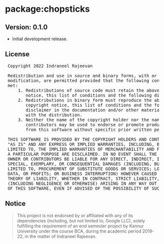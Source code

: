 # package:chopsticks

## Version: 0.1.0
- Initial development release.

## License
<pre>
 Copyright 2022 Indraneel Rajeevan
 
 Redistribution and use in source and binary forms, with or without
 modification, are permitted provided that the following conditions are
 met:
     1. Redistributions of source code must retain the above copyright
        notice, this list of conditions and the following disclaimer.
     2. Redistributions in binary form must reproduce the above
        copyright notice, this list of conditions and the following
        disclaimer in the documentation and/or other materials provided
        with the distribution.
     3. Neither the name of the copyright holder nor the names of its
        contributors may be used to endorse or promote products derived
        from this software without specific prior written permission.
 
 THIS SOFTWARE IS PROVIDED BY THE COPYRIGHT HOLDERS AND CONTRIBUTORS
 "AS IS" AND ANY EXPRESS OR IMPLIED WARRANTIES, INCLUDING, BUT NOT
 LIMITED TO, THE IMPLIED WARRANTIES OF MERCHANTABILITY AND FITNESS FOR
 A PARTICULAR PURPOSE ARE DISCLAIMED. IN NO EVENT SHALL THE COPYRIGHT
 OWNER OR CONTRIBUTORS BE LIABLE FOR ANY DIRECT, INDIRECT, INCIDENTAL,
 SPECIAL, EXEMPLARY, OR CONSEQUENTIAL DAMAGES (INCLUDING, BUT NOT
 LIMITED TO, PROCUREMENT OF SUBSTITUTE GOODS OR SERVICES; LOSS OF USE,
 DATA, OR PROFITS; OR BUSINESS INTERRUPTION) HOWEVER CAUSED AND ON ANY
 THEORY OF LIABILITY, WHETHER IN CONTRACT, STRICT LIABILITY, OR TORT
 (INCLUDING NEGLIGENCE OR OTHERWISE) ARISING IN ANY WAY OUT OF THE USE
 OF THIS SOFTWARE, EVEN IF ADVISED OF THE POSSIBILITY OF SUCH DAMAGE.
</pre>

## Notice
> This project is not endorsed by or affiliated with any of its dependencies 
> (including, but not limited to, Google LLC), solely fulfilling the requirement 
> of an end semester project by Kannur University under the course BCA, 
> during the academic period 2019-22, in the matter of Indraneel Rajeevan.